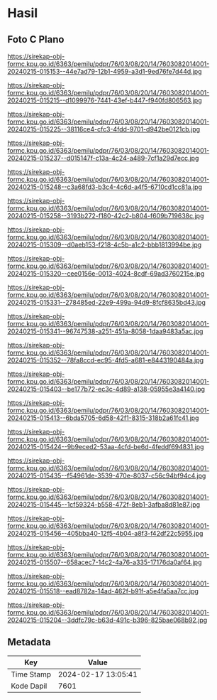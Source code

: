 # Hasil

## Foto C Plano

https://sirekap-obj-formc.kpu.go.id/6363/pemilu/pdpr/76/03/08/20/14/7603082014001-20240215-015153--44e7ad79-12b1-4959-a3d1-9ed76fe7d44d.jpg

https://sirekap-obj-formc.kpu.go.id/6363/pemilu/pdpr/76/03/08/20/14/7603082014001-20240215-015215--d1099976-7441-43ef-b447-f940fd806563.jpg

https://sirekap-obj-formc.kpu.go.id/6363/pemilu/pdpr/76/03/08/20/14/7603082014001-20240215-015225--38116ce4-cfc3-4fdd-9701-d942be0121cb.jpg

https://sirekap-obj-formc.kpu.go.id/6363/pemilu/pdpr/76/03/08/20/14/7603082014001-20240215-015237--d015147f-c13a-4c24-a489-7cf1a29d7ecc.jpg

https://sirekap-obj-formc.kpu.go.id/6363/pemilu/pdpr/76/03/08/20/14/7603082014001-20240215-015248--c3a68fd3-b3c4-4c6d-a4f5-6710cd1cc81a.jpg

https://sirekap-obj-formc.kpu.go.id/6363/pemilu/pdpr/76/03/08/20/14/7603082014001-20240215-015258--3193b272-f180-42c2-b804-f609b719638c.jpg

https://sirekap-obj-formc.kpu.go.id/6363/pemilu/pdpr/76/03/08/20/14/7603082014001-20240215-015309--d0aeb153-f218-4c5b-a1c2-bbb1813994be.jpg

https://sirekap-obj-formc.kpu.go.id/6363/pemilu/pdpr/76/03/08/20/14/7603082014001-20240215-015320--cee0156e-0013-4024-8cdf-69ad3760215e.jpg

https://sirekap-obj-formc.kpu.go.id/6363/pemilu/pdpr/76/03/08/20/14/7603082014001-20240215-015331--278485ed-22e9-499a-94d9-8fcf8635bd43.jpg

https://sirekap-obj-formc.kpu.go.id/6363/pemilu/pdpr/76/03/08/20/14/7603082014001-20240215-015341--96747538-a251-451a-8058-1daa9483a5ac.jpg

https://sirekap-obj-formc.kpu.go.id/6363/pemilu/pdpr/76/03/08/20/14/7603082014001-20240215-015352--78fa8ccd-ec95-4fd5-a681-e8443190484a.jpg

https://sirekap-obj-formc.kpu.go.id/6363/pemilu/pdpr/76/03/08/20/14/7603082014001-20240215-015403--be177b72-ec3c-4d89-a138-05955e3a4140.jpg

https://sirekap-obj-formc.kpu.go.id/6363/pemilu/pdpr/76/03/08/20/14/7603082014001-20240215-015413--6bda5705-6d58-42f1-8315-318b2a61fc41.jpg

https://sirekap-obj-formc.kpu.go.id/6363/pemilu/pdpr/76/03/08/20/14/7603082014001-20240215-015424--9b9eced2-53aa-4cfd-be6d-4feddf694831.jpg

https://sirekap-obj-formc.kpu.go.id/6363/pemilu/pdpr/76/03/08/20/14/7603082014001-20240215-015435--f54961de-3539-470e-8037-c56c94bf94c4.jpg

https://sirekap-obj-formc.kpu.go.id/6363/pemilu/pdpr/76/03/08/20/14/7603082014001-20240215-015445--1cf59324-b558-472f-8eb1-3afba8d81e87.jpg

https://sirekap-obj-formc.kpu.go.id/6363/pemilu/pdpr/76/03/08/20/14/7603082014001-20240215-015456--405bba40-12f5-4b04-a8f3-f42df22c5955.jpg

https://sirekap-obj-formc.kpu.go.id/6363/pemilu/pdpr/76/03/08/20/14/7603082014001-20240215-015507--658acec7-14c2-4a76-a335-17176da0af64.jpg

https://sirekap-obj-formc.kpu.go.id/6363/pemilu/pdpr/76/03/08/20/14/7603082014001-20240215-015518--ead8782a-14ad-462f-b91f-a5e4fa5aa7cc.jpg

https://sirekap-obj-formc.kpu.go.id/6363/pemilu/pdpr/76/03/08/20/14/7603082014001-20240215-015204--3ddfc79c-b63d-491c-b396-825bae068b92.jpg


## Metadata

| Key        | Value               |
| ---------- | ------------------- |
| Time Stamp | 2024-02-17 13:05:41 |
| Kode Dapil | 7601                |



